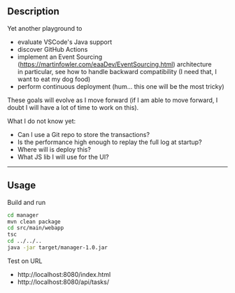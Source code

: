 ## Description

Yet another playground to
- evaluate VSCode's Java support
- discover GitHub Actions
- implement an Event Sourcing (https://martinfowler.com/eaaDev/EventSourcing.html) architecture  
  in particular, see how to handle backward compatibility (I need that, I want to eat my dog food)
- perform continuous deployment (hum… this one will be the most tricky)

These goals will evolve as I move forward (if I am able to move forward, I doubt I will have a lot of time to work on this).

What I do not know yet:
- Can I use a Git repo to store the transactions?
- Is the performance high enough to replay the full log at startup?
- Where will is deploy this?
- What JS lib I will use for the UI?

------

## Usage

Build and run
```bash
cd manager
mvn clean package
cd src/main/webapp
tsc
cd ../../..
java -jar target/manager-1.0.jar
```


Test on URL
- http://localhost:8080/index.html
- http://localhost:8080/api/tasks/
